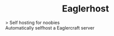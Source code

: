 <h1 align="center">Eaglerhost</h1>
> Self hosting for noobies
<br>
Automatically selfhost a Eaglercraft server
